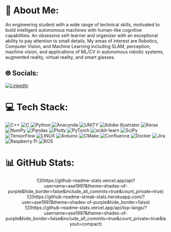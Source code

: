 # 💫 About Me:
An engineering student with a wide range of technical skills, motivated to build intelligent autonomous machines with human-like cognitive capabilities. An obsessive self-learner and organizer with an exceptional ability to pay attention to small details. My areas of interest are Robotics, Computer Vision, and Machine Learning including SLAM, perception, machine vision, and applications of ML/CV in autonomous robotic systems, augmented reality, virtual reality, and smart glasses.


## 🌐 Socials:
[![LinkedIn](https://img.shields.io/badge/LinkedIn-%230077B5.svg?logo=linkedin&logoColor=white)](https://linkedin.com/in/kddo16/) 

# 💻 Tech Stack:
![C++](https://img.shields.io/badge/c++-%2300599C.svg?style=plastic&logo=c%2B%2B&logoColor=white) ![C](https://img.shields.io/badge/c-%2300599C.svg?style=plastic&logo=c&logoColor=white) ![Python](https://img.shields.io/badge/python-3670A0?style=plastic&logo=python&logoColor=ffdd54) ![Anaconda](https://img.shields.io/badge/Anaconda-%2344A833.svg?style=plastic&logo=anaconda&logoColor=white) ![UNITY](https://img.shields.io/badge/Unity-%2320232a.svg?style=plastic&logo=unity&logoColor=white) ![Adobe Illustrator](https://img.shields.io/badge/adobeillustrator-%23FF9A00.svg?style=plastic&logo=adobeillustrator&logoColor=white) ![Keras](https://img.shields.io/badge/Keras-%23D00000.svg?style=plastic&logo=Keras&logoColor=white) ![NumPy](https://img.shields.io/badge/numpy-%23013243.svg?style=plastic&logo=numpy&logoColor=white) ![Pandas](https://img.shields.io/badge/pandas-%23150458.svg?style=plastic&logo=pandas&logoColor=white) ![Plotly](https://img.shields.io/badge/Plotly-%233F4F75.svg?style=plastic&logo=plotly&logoColor=white) ![PyTorch](https://img.shields.io/badge/PyTorch-%23EE4C2C.svg?style=plastic&logo=PyTorch&logoColor=white) ![scikit-learn](https://img.shields.io/badge/scikit--learn-%23F7931E.svg?style=plastic&logo=scikit-learn&logoColor=white) ![SciPy](https://img.shields.io/badge/SciPy-%230C55A5.svg?style=plastic&logo=scipy&logoColor=%white) ![TensorFlow](https://img.shields.io/badge/TensorFlow-%23FF6F00.svg?style=plastic&logo=TensorFlow&logoColor=white) ![LINUX](https://img.shields.io/badge/Linux-FCC624?style=plastic&logo=linux&logoColor=black) ![Arduino](https://img.shields.io/badge/-Arduino-00979D?style=plastic&logo=Arduino&logoColor=white) ![CMake](https://img.shields.io/badge/CMake-%23008FBA.svg?style=plastic&logo=cmake&logoColor=white) ![Confluence](https://img.shields.io/badge/confluence-%23172BF4.svg?style=plastic&logo=confluence&logoColor=white) ![Docker](https://img.shields.io/badge/docker-%230db7ed.svg?style=plastic&logo=docker&logoColor=white) ![Jira](https://img.shields.io/badge/jira-%230A0FFF.svg?style=plastic&logo=jira&logoColor=white) ![Raspberry Pi](https://img.shields.io/badge/-RaspberryPi-C51A4A?style=plastic&logo=Raspberry-Pi) ![ROS](https://img.shields.io/badge/ros-%230A0FF9.svg?style=plastic&logo=ros&logoColor=white)
# 📊 GitHub Stats:
<div align="center">
  ![](https://github-readme-stats.vercel.app/api?username=ase1997&theme=shades-of-purple&hide_border=false&include_all_commits=true&count_private=true)<br/>
  ![](https://github-readme-streak-stats.herokuapp.com/?user=ase1997&theme=shades-of-purple&hide_border=false)<br/>
  ![](https://github-readme-stats.vercel.app/api/top-langs/?username=ase1997&theme=shades-of-purple&hide_border=false&include_all_commits=true&count_private=true&layout=compact)
</div>

